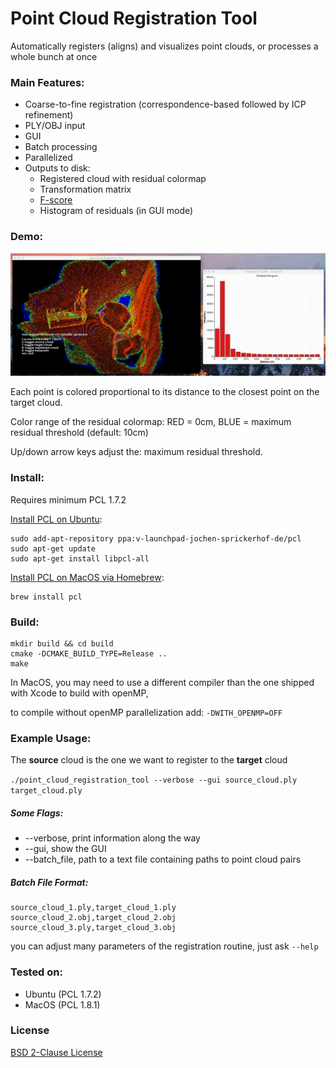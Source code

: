 Point Cloud Registration Tool
====
Automatically registers (aligns) and visualizes point clouds, or processes a whole bunch at once

### Main Features:
* Coarse-to-fine registration (correspondence-based followed by ICP refinement)
* PLY/OBJ input
* GUI
* Batch processing
* Parallelized
* Outputs to disk:
  * Registered cloud with residual colormap
  * Transformation matrix
  * [F-score](https://en.wikipedia.org/wiki/F1_score)
  * Histogram of residuals (in GUI mode)

### Demo:
![Example Screenshot](img/PointCloudRegistrationTool_demo.gif)

Each point is colored proportional to its distance to the closest point on the target cloud.

Color range of the residual colormap: RED = 0cm, BLUE = maximum residual threshold (default: 10cm)

Up/down arrow keys adjust the: maximum residual threshold.

### Install:

Requires minimum PCL 1.7.2

[Install PCL on Ubuntu](http://pointclouds.org/downloads/linux.html):

```
sudo add-apt-repository ppa:v-launchpad-jochen-sprickerhof-de/pcl
sudo apt-get update
sudo apt-get install libpcl-all
```

[Install PCL on MacOS via Homebrew](http://www.pointclouds.org/documentation/tutorials/installing_homebrew.php):

```
brew install pcl
```

### Build:

```
mkdir build && cd build
cmake -DCMAKE_BUILD_TYPE=Release ..
make
```

In MacOS, you may need to use a different compiler than the one shipped with Xcode to build with openMP,

to compile without openMP parallelization add: `-DWITH_OPENMP=OFF`



### Example Usage:

The **source** cloud is the one we want to register to the **target** cloud

`./point_cloud_registration_tool --verbose --gui source_cloud.ply target_cloud.ply`

##### Some Flags:
* --verbose, print information along the way
* --gui, show the GUI
* --batch_file, path to a text file containing paths to point cloud pairs

##### Batch File Format:
```
source_cloud_1.ply,target_cloud_1.ply
source_cloud_2.obj,target_cloud_2.obj
source_cloud_3.ply,target_cloud_3.obj
```

you can adjust many parameters of the registration routine, just ask `--help`

### Tested on:
* Ubuntu (PCL 1.7.2)
* MacOS (PCL 1.8.1)

### License

[BSD 2-Clause License](LICENSE)